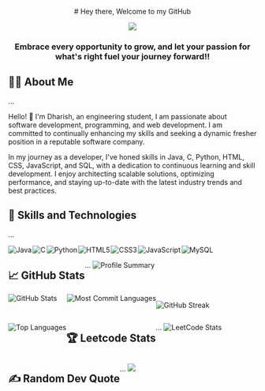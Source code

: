 <p align="center"> # Hey there, Welcome to my GitHub</p>
<p align="center"><img src="https://readme-typing-svg.herokuapp.com?color=0d8eceF&size=30&center=true&vCenter=true&width=580&height=70 lines=I'm+Dharish+Ramasamy;Aspiring+Software+Developer;Web+Development+Enthusiast;DevOps+Engineer"></p>
<h3 align="center">Embrace every opportunity to grow, and let your passion for what's right fuel your journey forward!!</h3>

## 👩‍💻 About Me
...

Hello! 👋 I'm Dharish, an engineering student, I am passionate about software development, programming, and web development. I am committed to continually enhancing my skills and seeking a dynamic fresher position in a reputable software company.

In my journey as a developer, I've honed skills in Java, C, Python, HTML, CSS, JavaScript, and SQL, with a dedication to continuous learning and skill development. I enjoy architecting scalable solutions, optimizing performance, and staying up-to-date with the latest industry trends and best practices.

## 🚀 Skills and Technologies
...

<div style="display: flex; flex-wrap: wrap;">
    <img src="https://img.shields.io/badge/Java-ED8B00?style=for-the-badge&logo=openjdk&logoColor=white" alt="Java" style="margin-right: 2px;" />
    <img src="https://img.shields.io/badge/C-00599C?style=for-the-badge&logo=c&logoColor=white" alt="C" style="margin-right: 2px;" />
    <img src="https://img.shields.io/badge/Python-14354C?style=for-the-badge&logo=python&logoColor=white" alt="Python" style="margin-right: 2px;" />
    <img src="https://img.shields.io/badge/HTML5-E34F26?style=for-the-badge&logo=html5&logoColor=white" alt="HTML5" style="margin-right: 2px;" />
    <img src="https://img.shields.io/badge/CSS3-1572B6?style=for-the-badge&logo=css3&logoColor=white" alt="CSS3" style="margin-right: 2px;" />
    <img src="https://img.shields.io/badge/JavaScript-F7DF1E?style=for-the-badge&logo=javascript&logoColor=black" alt="JavaScript" style="margin-right: 2px;" />
    <img src="https://img.shields.io/badge/MySQL-00000F?style=for-the-badge&logo=mysql&logoColor=white" alt="MySQL" style="margin-right: 2px;" />

## 📈 GitHub Stats
...
![Profile Summary](http://github-profile-summary-cards.vercel.app/api/cards/profile-details?username=dharish-ramasamy&theme=vision_friendly_dark&card_width=500)

<div style="display: flex; flex-wrap: wrap; gap:20px">
    <img src="http://github-profile-summary-cards.vercel.app/api/cards/stats?username=dharish-ramasamy&theme=vision_friendly_dark" alt="GitHub Stats"> 
    <img src="http://github-profile-summary-cards.vercel.app/api/cards/most-commit-language?username=dharish-ramasamy&theme=vision_friendly_dark" alt="Most Commit Languages">
</div> <br />

![GitHub Streak](https://github-readme-streak-stats.herokuapp.com/?user=dharish-ramasamy&theme=vision-friendly-dark&hide_border=true&card_width=500)

![Top Languages](https://github-readme-stats.vercel.app/api/top-langs/?username=dharish-ramasamy&theme=vision-friendly-dark&include_all_commits=true&count_private=true&card_width=500&hide_border=true) 

## 🏆 Leetcode Stats
...
![LeetCode Stats](https://leetcard.jacoblin.cool/LKP6MEiZei?theme=nord&font=Poppins&ext=contest)


## ✍️ Random Dev Quote
...
![](https://quotes-github-readme.vercel.app/api?type=horizontal&theme=catppuccin_mocha)
